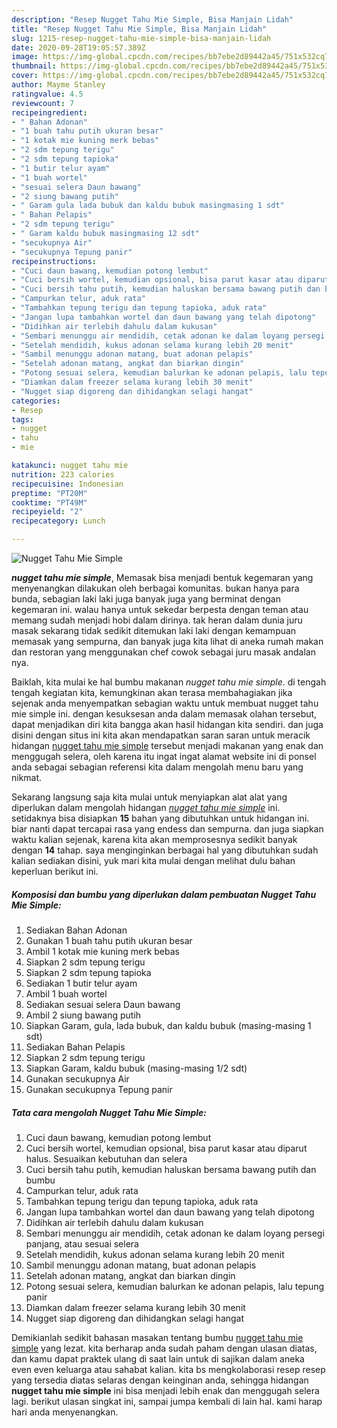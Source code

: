 ```yaml
---
description: "Resep Nugget Tahu Mie Simple, Bisa Manjain Lidah"
title: "Resep Nugget Tahu Mie Simple, Bisa Manjain Lidah"
slug: 1215-resep-nugget-tahu-mie-simple-bisa-manjain-lidah
date: 2020-09-28T19:05:57.389Z
image: https://img-global.cpcdn.com/recipes/bb7ebe2d89442a45/751x532cq70/nugget-tahu-mie-simple-foto-resep-utama.jpg
thumbnail: https://img-global.cpcdn.com/recipes/bb7ebe2d89442a45/751x532cq70/nugget-tahu-mie-simple-foto-resep-utama.jpg
cover: https://img-global.cpcdn.com/recipes/bb7ebe2d89442a45/751x532cq70/nugget-tahu-mie-simple-foto-resep-utama.jpg
author: Mayme Stanley
ratingvalue: 4.5
reviewcount: 7
recipeingredient:
- " Bahan Adonan"
- "1 buah tahu putih ukuran besar"
- "1 kotak mie kuning merk bebas"
- "2 sdm tepung terigu"
- "2 sdm tepung tapioka"
- "1 butir telur ayam"
- "1 buah wortel"
- "sesuai selera Daun bawang"
- "2 siung bawang putih"
- " Garam gula lada bubuk dan kaldu bubuk masingmasing 1 sdt"
- " Bahan Pelapis"
- "2 sdm tepung terigu"
- " Garam kaldu bubuk masingmasing 12 sdt"
- "secukupnya Air"
- "secukupnya Tepung panir"
recipeinstructions:
- "Cuci daun bawang, kemudian potong lembut"
- "Cuci bersih wortel, kemudian opsional, bisa parut kasar atau diparut halus. Sesuaikan kebutuhan dan selera"
- "Cuci bersih tahu putih, kemudian haluskan bersama bawang putih dan bumbu"
- "Campurkan telur, aduk rata"
- "Tambahkan tepung terigu dan tepung tapioka, aduk rata"
- "Jangan lupa tambahkan wortel dan daun bawang yang telah dipotong"
- "Didihkan air terlebih dahulu dalam kukusan"
- "Sembari menunggu air mendidih, cetak adonan ke dalam loyang persegi panjang, atau sesuai selera"
- "Setelah mendidih, kukus adonan selama kurang lebih 20 menit"
- "Sambil menunggu adonan matang, buat adonan pelapis"
- "Setelah adonan matang, angkat dan biarkan dingin"
- "Potong sesuai selera, kemudian balurkan ke adonan pelapis, lalu tepung panir"
- "Diamkan dalam freezer selama kurang lebih 30 menit"
- "Nugget siap digoreng dan dihidangkan selagi hangat"
categories:
- Resep
tags:
- nugget
- tahu
- mie

katakunci: nugget tahu mie 
nutrition: 223 calories
recipecuisine: Indonesian
preptime: "PT20M"
cooktime: "PT49M"
recipeyield: "2"
recipecategory: Lunch

---
```



![Nugget Tahu Mie Simple](https://img-global.cpcdn.com/recipes/bb7ebe2d89442a45/751x532cq70/nugget-tahu-mie-simple-foto-resep-utama.jpg)

<b><i>nugget tahu mie simple</i></b>, Memasak bisa menjadi bentuk kegemaran yang menyenangkan dilakukan oleh berbagai komunitas. bukan hanya para bunda, sebagian laki laki juga banyak juga yang berminat dengan kegemaran ini. walau hanya untuk sekedar berpesta dengan teman atau memang sudah menjadi hobi dalam dirinya. tak heran dalam dunia juru masak sekarang tidak sedikit ditemukan laki laki dengan kemampuan memasak yang sempurna, dan banyak juga kita lihat di aneka rumah makan dan restoran yang menggunakan chef cowok sebagai juru masak andalan nya.

Baiklah, kita mulai ke hal bumbu makanan <i>nugget tahu mie simple</i>. di tengah tengah kegiatan kita, kemungkinan akan terasa membahagiakan jika sejenak anda menyempatkan sebagian waktu untuk membuat nugget tahu mie simple ini. dengan kesuksesan anda dalam memasak olahan tersebut, dapat menjadikan diri kita bangga akan hasil hidangan kita sendiri. dan juga disini dengan situs ini kita akan mendapatkan saran saran untuk meracik hidangan <u>nugget tahu mie simple</u> tersebut menjadi makanan yang enak dan menggugah selera, oleh karena itu ingat ingat alamat website ini di ponsel anda sebagai sebagian referensi kita dalam mengolah menu baru yang nikmat.




Sekarang langsung saja kita mulai untuk menyiapkan alat alat yang diperlukan dalam mengolah hidangan <u><i>nugget tahu mie simple</i></u> ini. setidaknya bisa disiapkan <b>15</b> bahan yang dibutuhkan untuk hidangan ini. biar nanti dapat tercapai rasa yang endess dan sempurna. dan juga siapkan waktu kalian sejenak, karena kita akan memprosesnya sedikit banyak dengan <b>14</b> tahap. saya menginginkan berbagai hal yang dibutuhkan sudah kalian sediakan disini, yuk mari kita mulai dengan melihat dulu bahan keperluan berikut ini.

<!--inarticleads1-->

##### Komposisi dan bumbu yang diperlukan dalam pembuatan Nugget Tahu Mie Simple:

1. Sediakan  Bahan Adonan
1. Gunakan 1 buah tahu putih ukuran besar
1. Ambil 1 kotak mie kuning merk bebas
1. Siapkan 2 sdm tepung terigu
1. Siapkan 2 sdm tepung tapioka
1. Sediakan 1 butir telur ayam
1. Ambil 1 buah wortel
1. Sediakan sesuai selera Daun bawang
1. Ambil 2 siung bawang putih
1. Siapkan  Garam, gula, lada bubuk, dan kaldu bubuk (masing-masing 1 sdt)
1. Sediakan  Bahan Pelapis
1. Siapkan 2 sdm tepung terigu
1. Siapkan  Garam, kaldu bubuk (masing-masing 1/2 sdt)
1. Gunakan secukupnya Air
1. Gunakan secukupnya Tepung panir




<!--inarticleads2-->

##### Tata cara mengolah Nugget Tahu Mie Simple:

1. Cuci daun bawang, kemudian potong lembut
1. Cuci bersih wortel, kemudian opsional, bisa parut kasar atau diparut halus. Sesuaikan kebutuhan dan selera
1. Cuci bersih tahu putih, kemudian haluskan bersama bawang putih dan bumbu
1. Campurkan telur, aduk rata
1. Tambahkan tepung terigu dan tepung tapioka, aduk rata
1. Jangan lupa tambahkan wortel dan daun bawang yang telah dipotong
1. Didihkan air terlebih dahulu dalam kukusan
1. Sembari menunggu air mendidih, cetak adonan ke dalam loyang persegi panjang, atau sesuai selera
1. Setelah mendidih, kukus adonan selama kurang lebih 20 menit
1. Sambil menunggu adonan matang, buat adonan pelapis
1. Setelah adonan matang, angkat dan biarkan dingin
1. Potong sesuai selera, kemudian balurkan ke adonan pelapis, lalu tepung panir
1. Diamkan dalam freezer selama kurang lebih 30 menit
1. Nugget siap digoreng dan dihidangkan selagi hangat




Demikianlah sedikit bahasan masakan tentang bumbu <u>nugget tahu mie simple</u> yang lezat. kita berharap anda sudah paham dengan ulasan diatas, dan kamu dapat praktek ulang di saat lain untuk di sajikan dalam aneka even even keluarga atau sahabat kalian. kita bs mengkolaborasi resep resep yang tersedia diatas selaras dengan keinginan anda, sehingga hidangan <b>nugget tahu mie simple</b> ini bisa menjadi lebih enak dan menggugah selera lagi. berikut ulasan singkat ini, sampai jumpa kembali di lain hal. kami harap hari anda menyenangkan.
